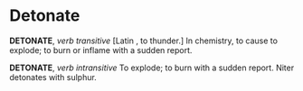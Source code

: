 # Detonate

**DETONATE**, _verb transitive_ \[Latin , to thunder.\] In chemistry, to cause to explode; to burn or inflame with a sudden report.

**DETONATE**, _verb intransitive_ To explode; to burn with a sudden report. Niter detonates with sulphur.